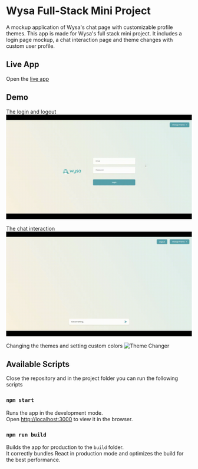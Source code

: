 # Wysa Full-Stack Mini Project

A mockup application of Wysa's chat page with customizable profile themes. This app is made for Wysa's full stack mini project. It includes a login page mockup, a chat interaction page and theme changes with custom user profile.

## Live App

Open the [live app](https://wysa-mini-project-devansh.vercel.app/)

## Demo

The login and logout
![Login | Logout](demo/demo_login.gif)

The chat interaction
![Chats](demo/demo.gif)

Changing the themes and setting custom colors
![Theme Changer](demo/demo_theme_change.gif)

## Available Scripts

Close the repository and in the project folder you can run the following scripts

### `npm start`

Runs the app in the development mode.\
Open [http://localhost:3000](http://localhost:3000) to view it in the browser.

### `npm run build`

Builds the app for production to the `build` folder.\
It correctly bundles React in production mode and optimizes the build for the best performance.
